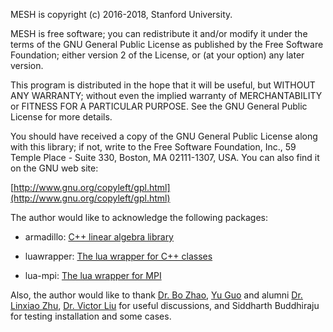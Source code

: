 MESH is copyright (c) 2016-2018, Stanford University.

MESH is free software; you can redistribute it and/or modify it under the terms of the GNU General Public License as published by the Free Software Foundation; either version 2 of the License, or (at your option) any later version.

This program is distributed in the hope that it will be useful, but WITHOUT ANY WARRANTY; without even the implied warranty of MERCHANTABILITY or FITNESS FOR A PARTICULAR PURPOSE. See the GNU General Public License for more details.

You should have received a copy of the GNU General Public License along with this library; if not, write to the Free Software Foundation, Inc., 59 Temple Place - Suite 330, Boston, MA 02111-1307, USA. You can also find it on the GNU web site:

[http://www.gnu.org/copyleft/gpl.html](http://www.gnu.org/copyleft/gpl.html)

The author would like to acknowledge the following packages:

* armadillo: [C++ linear algebra library](http://arma.sourceforge.net/)

* luawrapper: [The lua wrapper for C++ classes](https://bitbucket.org/alexames/luawrapper/src)

* lua-mpi: [The lua wrapper for MPI](https://github.com/jzrake/lua-mpi)

Also, the author would like to thank [Dr. Bo Zhao](http://www.prism.gatech.edu/~bzhao35/), [Yu Guo](https://sites.google.com/site/yuguophys/) and alumni [Dr. Linxiao Zhu](https://sites.google.com/site/linxiaozhuphys/), [Dr. Victor Liu](http://victorliu.info/) for useful discussions, and Siddharth Buddhiraju for testing installation and some cases.
